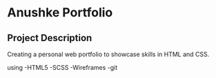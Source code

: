 # **Anushke Portfolio**

## Project Description
Creating a personal web portfolio to showcase skills in HTML and CSS. 

using 
-HTML5
-SCSS
-Wireframes
-git